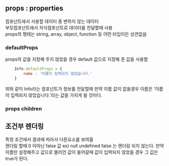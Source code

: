 ## props : properties
컴포넌트에서 사용할 데이터 중 변하지 않는 데이터  
부모컴포넌트에서 자식컴포넌트로 데이터를 전달할때 사용  
props의 형태는 string, array, object, function 등 어떤 타입이든 상관없음

### defaultProps
props의 값을 지정해 주지 않았을 경우 default 값으로 지정해 준 값을 사용함

```javascript
    Info.defaultProps = {
        name : '이름이 입력되지 않았습니다.'
    }
```  
위와 같이 Info라는 컴포넌트가 정보를 전달할때 만약 이름 값이 없을경우 이름은 '이름이 입력되지 않았습니다.'라는 값을 가지게 될 것이다.

### props children

## 조건부 렌더링
특정 조건에서 결과에 따라서 다른요소를 보여줌  
렌더링 할때 0 이아닌 false 값 ex) null undefined false 는 렌더링 되지 않는다.
만약 이름만 설정해주고 값으로 블리언 값이 들어갈때 값이 입력되지 않았을 경우 그 값은 true가 된다.
